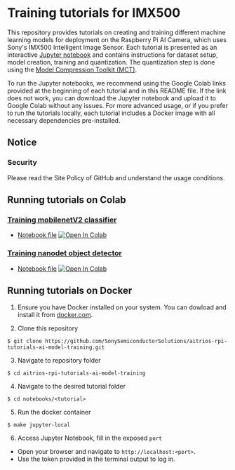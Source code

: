 # Training tutorials for IMX500

This repository provides tutorials on creating and training different machine learning models for deployment on the Raspberry Pi AI Camera, which uses Sony's IMX500 Intelligent Image Sensor. 
Each tutorial is presented as an interactive [Jupyter notebook](https://docs.jupyter.org/) and contains instructions for dataset setup, model creation, training and quantization. The quantization step is done using the [Model Compression Toolkit (MCT)](https://github.com/sony/model_optimization).

To run the Jupyter notebooks, we recommend using the Google Colab links provided at the beginning of each tutorial and in this README file. If the link does not work, you can download the Jupyter notebook and upload it to Google Colab without any issues. For more advanced usage, or if you prefer to run the tutorials locally, each tutorial includes a Docker image with all necessary dependencies pre-installed.

## Notice

### Security

Please read the Site Policy of GitHub and understand the usage conditions.

## Running tutorials on Colab

### [Training mobilenetV2 classifier](./notebooks/mobilenet-rps/custom_mobilenet.ipynb)
* [Notebook file](notebooks/mobilenet-rps/custom_mobilenet.ipynb) [![Open In Colab](https://colab.research.google.com/assets/colab-badge.svg)](https://colab.research.google.com/github/SonySemiconductorSolutions/aitrios-rpi-tutorials-ai-model-training/blob/main/notebooks/mobilenet-rps/custom_mobilenet.ipynb)

### [Training nanodet object detector](./notebooks/nanodet-ppe/custom_nanodet.ipynb)
* [Notebook file](./notebooks/nanodet-ppe/custom_nanodet.ipynb) [![Open In Colab](https://colab.research.google.com/assets/colab-badge.svg)](https://colab.research.google.com/github/SonySemiconductorSolutions/aitrios-rpi-tutorials-ai-model-training/blob/main/notebooks/nanodet-ppe/custom_nanodet.ipynb)

## Running tutorials on Docker
1. Ensure you have Docker installed on your system. You can dowload and install it from [docker.com](https://www.docker.com/).

2. Clone this repository
```
$ git clone https://github.com/SonySemiconductorSolutions/aitrios-rpi-tutorials-ai-model-training.git
```
3. Navigate to repository folder
```
$ cd aitrios-rpi-tutorials-ai-model-training
```
4. Navigate to the desired tutorial folder
```
$ cd notebooks/<tutorial>
```
5. Run the docker container
```
$ make jupyter-local
```
6. Access Jupyter Notebook, fill in the exposed `port`
* Open your browser and navigate to `http://localhost:<port>`.
* Use the token provided in the terminal output to log in.
